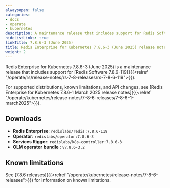 ```yaml
---
alwaysopen: false
categories:
- docs
- operate
- kubernetes
description: A maintenance release that includes support for Redis Software 7.8.6-119.
hideListLinks: true
linkTitle: 7.8.6-3 (June 2025)
title: Redis Enterprise for Kubernetes 7.8.6-3 (June 2025) release notes
weight: 2
---
```


Redis Enterprise for Kubernetes 7.8.6-3 (June 2025) is a maintenance release that includes support for [Redis Software 7.8.6-119]({{<relref "/operate/rs/release-notes/rs-7-8-releases/rs-7-8-6-119">}}).

For supported distributions, known limitations, and API changes, see [Redis Enterprise for Kubernetes 7.8.6-1 March 2025 release notes]({{<relref "/operate/kubernetes/release-notes/7-8-6-releases/7-8-6-1-march2025">}}).

## Downloads

- **Redis Enterprise**: `redislabs/redis:7.8.6-119`
- **Operator**: `redislabs/operator:7.8.6-3`
- **Services Rigger**: `redislabs/k8s-controller:7.8.6-3`
- **OLM operator bundle** : `v7.8.6-3.2`

## Known limitations

See [7.8.6 releases]({{<relref "/operate/kubernetes/release-notes/7-8-6-releases">}}) for information on known limitations.
